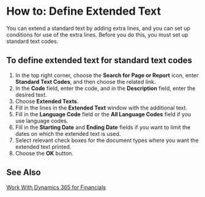<properties
	pageTitle="How to: Define Extended Text | Financials"
        description="Describes extend text."
        services="project-madeira"
        documentationCenter=""
        authors="SusanneWindfeldPedersen"/>
<tags
    ms.service="project-madeira"
    ms.topic="article"
    ms.devlang="na"
    ms.tgt_pltfrm="na"
    ms.workload="na"
    ms.date="05/12/2016"
    ms.author="SusanneWindfeldPedersen" />

# How to: Define Extended Text

You can extend a standard text by adding extra lines, and you can set up conditions for use of the extra lines. Before you do this, you must set up standard text codes.

## To define extended text for standard text codes
1. In the top right corner, choose the **Search for Page or Report** icon, enter **Standard Text Codes**, and then choose the related link.
2. In the **Code** field, enter the code, and in the **Description** field, enter the desired text.
3. Choose **Extended Texts**.
4. Fill in the lines in the **Extended Text** window with the additional text.
5. Fill in the **Language Code** field or the **All Language Codes** field if you use language codes.
6. Fill in the **Starting Date** and **Ending Date** fields if you want to limit the dates on which the extended text is used.
7. Select relevant check boxes for the document types where you want the extended text printed.
8. Choose the **OK** button.

## See Also
[Work With Dynamics 365 for Financials](ui-work-product.md)
